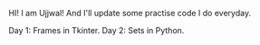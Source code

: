 HI! I am Ujjwal! And I'll update some practise code I do everyday. 

Day 1: Frames in Tkinter.
Day 2: Sets in Python.
